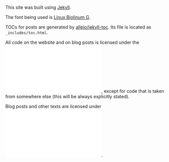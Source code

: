 This site was built using [Jekyll](https://jekyllrb.com/).

The font being used is [Linux Biolinum G](https://numbertext.org/linux/index.html).

TOCs for posts are generated by [allejo/jekyll-toc](https://github.com/allejo/jekyll-toc). Its
file is located as `_includes/toc.html`.

All code on the website and on blog posts is licensed under the
![MIT License (Expat)](LICENSE_MIT.txt),
except for code that is taken from somewhere else (this will be always explicitly stated).

Blog posts and other texts are licensed under
![CC BY-NC-ND 4.0](LICENSE_CC_BY_NC_ND_4.0.txt).

